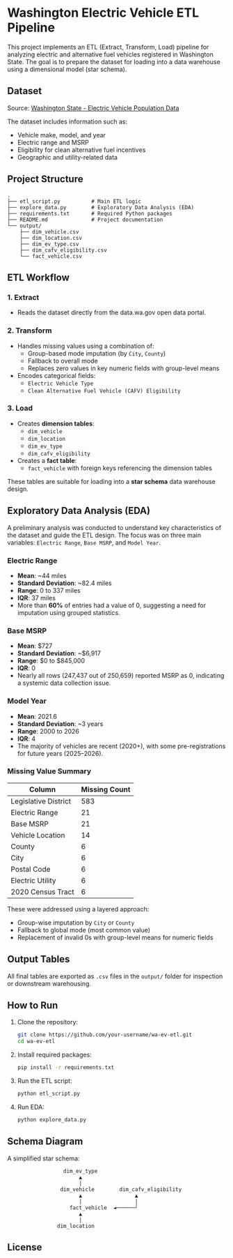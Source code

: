 # Washington Electric Vehicle ETL Pipeline

This project implements an ETL (Extract, Transform, Load) pipeline for analyzing electric and alternative fuel vehicles registered in Washington State. The goal is to prepare the dataset for loading into a data warehouse using a dimensional model (star schema).

## Dataset

Source: [Washington State - Electric Vehicle Population Data](https://data.wa.gov/Transportation/Electric-Vehicle-Population-Data/f6w7-q2d2)

The dataset includes information such as:
- Vehicle make, model, and year
- Electric range and MSRP
- Eligibility for clean alternative fuel incentives
- Geographic and utility-related data

## Project Structure

```plaintext
.
├── etl_script.py          # Main ETL logic
├── explore_data.py        # Exploratory Data Analysis (EDA)
├── requirements.txt       # Required Python packages
├── README.md              # Project documentation
└── output/
    ├── dim_vehicle.csv
    ├── dim_location.csv
    ├── dim_ev_type.csv
    ├── dim_cafv_eligibility.csv
    └── fact_vehicle.csv
```

## ETL Workflow

### 1. Extract
- Reads the dataset directly from the data.wa.gov open data portal.

### 2. Transform
- Handles missing values using a combination of:
  - Group-based mode imputation (by `City`, `County`)
  - Fallback to overall mode
  - Replaces zero values in key numeric fields with group-level means
- Encodes categorical fields:
  - `Electric Vehicle Type`
  - `Clean Alternative Fuel Vehicle (CAFV) Eligibility`

### 3. Load
- Creates **dimension tables**:
  - `dim_vehicle`
  - `dim_location`
  - `dim_ev_type`
  - `dim_cafv_eligibility`
- Creates a **fact table**:
  - `fact_vehicle` with foreign keys referencing the dimension tables

These tables are suitable for loading into a **star schema** data warehouse design.

## Exploratory Data Analysis (EDA)

A preliminary analysis was conducted to understand key characteristics of the dataset and guide the ETL design. The focus was on three main variables: `Electric Range`, `Base MSRP`, and `Model Year`.

### Electric Range
- **Mean**: ~44 miles  
- **Standard Deviation**: ~82.4 miles  
- **Range**: 0 to 337 miles  
- **IQR**: 37 miles  
- More than **60%** of entries had a value of 0, suggesting a need for imputation using grouped statistics.

### Base MSRP
- **Mean**: $727  
- **Standard Deviation**: ~$6,917  
- **Range**: $0 to $845,000  
- **IQR**: 0  
- Nearly all rows (247,437 out of 250,659) reported MSRP as 0, indicating a systemic data collection issue.

### Model Year
- **Mean**: 2021.6  
- **Standard Deviation**: ~3 years  
- **Range**: 2000 to 2026  
- **IQR**: 4  
- The majority of vehicles are recent (2020+), with some pre-registrations for future years (2025–2026).

### Missing Value Summary

| Column                  | Missing Count |
|-------------------------|----------------|
| Legislative District    | 583            |
| Electric Range          | 21             |
| Base MSRP               | 21             |
| Vehicle Location        | 14             |
| County                  | 6              |
| City                    | 6              |
| Postal Code             | 6              |
| Electric Utility        | 6              |
| 2020 Census Tract       | 6              |

These were addressed using a layered approach:
- Group-wise imputation by `City` or `County`
- Fallback to global mode (most common value)
- Replacement of invalid 0s with group-level means for numeric fields

## Output Tables

All final tables are exported as `.csv` files in the `output/` folder for inspection or downstream warehousing.

## How to Run

1. Clone the repository:
   ```bash
   git clone https://github.com/your-username/wa-ev-etl.git
   cd wa-ev-etl
   ```

2. Install required packages:
   ```bash
   pip install -r requirements.txt
   ```

3. Run the ETL script:
   ```bash
   python etl_script.py
   ```

4. Run EDA:
   ```bash
   python explore_data.py
   ```

## Schema Diagram

A simplified star schema:

```
                  dim_ev_type
                       ▲
                       |
                 dim_vehicle        dim_cafv_eligibility
                       ▲                 ▲
                       |                 |
                    fact_vehicle  ◄──────┘
                       ▲
                       |
                dim_location
```

## License
